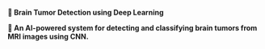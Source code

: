 **🧠 Brain Tumor Detection using Deep Learning**

**🚀 An AI-powered system for detecting and classifying brain tumors from MRI images using CNN.**

